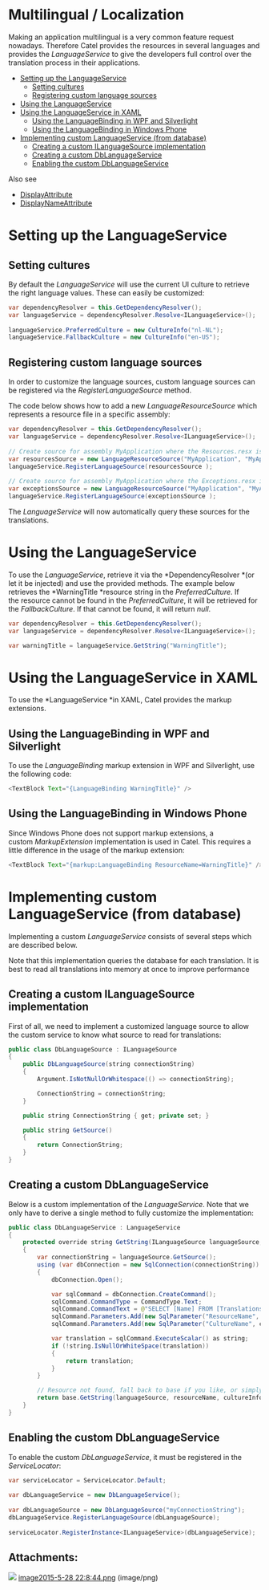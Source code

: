 # Multilingual / Localization

Making an application multilingual is a very common feature request nowadays. Therefore Catel provides the resources in several languages and provides the *LanguageService* to give the developers full control over the translation process in their applications.

-   [Setting up the LanguageService](#Multilingual/Localization-SettinguptheLanguageService)
    -   [Setting cultures](#Multilingual/Localization-Settingcultures)
    -   [Registering custom language sources](#Multilingual/Localization-Registeringcustomlanguagesources)
-   [Using the LanguageService](#Multilingual/Localization-UsingtheLanguageService)
-   [Using the LanguageService in XAML](#Multilingual/Localization-UsingtheLanguageServiceinXAML)
    -   [Using the LanguageBinding in WPF and Silverlight](#Multilingual/Localization-UsingtheLanguageBindinginWPFandSilverlight)
    -   [Using the LanguageBinding in Windows Phone](#Multilingual/Localization-UsingtheLanguageBindinginWindowsPhone)
-   [Implementing custom LanguageService (from database)](#Multilingual/Localization-ImplementingcustomLanguageService(fromdatabase))
    -   [Creating a custom ILanguageSource implementation](#Multilingual/Localization-CreatingacustomILanguageSourceimplementation)
    -   [Creating a custom DbLanguageService](#Multilingual/Localization-CreatingacustomDbLanguageService)
    -   [Enabling the custom DbLanguageService](#Multilingual/Localization-EnablingthecustomDbLanguageService)

Also see

-   [DisplayAttribute](/wiki/display/CTL/DisplayAttribute)
-   [DisplayNameAttribute](/wiki/display/CTL/DisplayNameAttribute)

# Setting up the LanguageService

## Setting cultures

By default the *LanguageService* will use the current UI culture to retrieve the right language values. These can easily be customized:

``` {.java data-syntaxhighlighter-params="brush: java; gutter: false; theme: Confluence" data-theme="Confluence" style="brush: java; gutter: false; theme: Confluence"}
var dependencyResolver = this.GetDependencyResolver();
var languageService = dependencyResolver.Resolve<ILanguageService>();
 
languageService.PreferredCulture = new CultureInfo("nl-NL");
languageService.FallbackCulture = new CultureInfo("en-US");
```

## Registering custom language sources

In order to customize the language sources, custom language sources can be registered via the *RegisterLanguageSource* method.

The code below shows how to add a new *LanguageResourceSource* which represents a resource file in a specific assembly:

``` {.java data-syntaxhighlighter-params="brush: java; gutter: false; theme: Confluence" data-theme="Confluence" style="brush: java; gutter: false; theme: Confluence"}
var dependencyResolver = this.GetDependencyResolver();
var languageService = dependencyResolver.Resolve<ILanguageService>();
 
// Create source for assembly MyApplication where the Resources.resx is located in the Properties folder
var resourcesSource = new LanguageResourceSource("MyApplication", "MyApplication.Properties", "Resources");
languageService.RegisterLanguageSource(resourcesSource );
 
// Create source for assembly MyApplication where the Exceptions.resx is located in the Properties folder
var exceptionsSource = new LanguageResourceSource("MyApplication", "MyApplication.Properties", "Exceptions");
languageService.RegisterLanguageSource(exceptionsSource );
```

The *LanguageService* will now automatically query these sources for the translations.

# Using the LanguageService

To use the *LanguageService*, retrieve it via the *DependencyResolver *(or let it be injected) and use the provided methods. The example below retrieves the *WarningTitle *resource string in the *PreferredCulture*. If the resource cannot be found in the *PreferredCulture*, it will be retrieved for the *FallbackCulture*. If that cannot be found, it will return *null*.

``` {.java data-syntaxhighlighter-params="brush: java; gutter: false; theme: Confluence" data-theme="Confluence" style="brush: java; gutter: false; theme: Confluence"}
var dependencyResolver = this.GetDependencyResolver();
var languageService = dependencyResolver.Resolve<ILanguageService>();

var warningTitle = languageService.GetString("WarningTitle");
```

# Using the LanguageService in XAML

To use the *LanguageService *in XAML, Catel provides the markup extensions.

## Using the LanguageBinding in WPF and Silverlight

To use the *LanguageBinding* markup extension in WPF and Silverlight, use the following code:

``` {.java data-syntaxhighlighter-params="brush: java; gutter: false; theme: Confluence" data-theme="Confluence" style="brush: java; gutter: false; theme: Confluence"}
<TextBlock Text="{LanguageBinding WarningTitle}" />
```

## Using the LanguageBinding in Windows Phone

Since Windows Phone does not support markup extensions, a custom *MarkupExtension* implementation is used in Catel. This requires a little difference in the usage of the markup extension:

``` {.java data-syntaxhighlighter-params="brush: java; gutter: false; theme: Confluence" data-theme="Confluence" style="brush: java; gutter: false; theme: Confluence"}
<TextBlock Text="{markup:LanguageBinding ResourceName=WarningTitle}" />
```

# Implementing custom LanguageService (from database)

Implementing a custom *LanguageService* consists of several steps which are described below.

Note that this implementation queries the database for each translation. It is best to read all translations into memory at once to improve performance

## Creating a custom ILanguageSource implementation

First of all, we need to implement a customized language source to allow the custom service to know what source to read for translations:

``` {.java data-syntaxhighlighter-params="brush: java; gutter: false; theme: Confluence" data-theme="Confluence" style="brush: java; gutter: false; theme: Confluence"}
public class DbLanguageSource : ILanguageSource
{
    public DbLanguageSource(string connectionString)
    {
        Argument.IsNotNullOrWhitespace(() => connectionString);

        ConnectionString = connectionString;
    }

    public string ConnectionString { get; private set; }

    public string GetSource()
    {
        return ConnectionString;
    }
}
```

## Creating a custom DbLanguageService

Below is a custom implementation of the *LanguageService*. Note that we only have to derive a single method to fully customize the implementation:

``` {.java data-syntaxhighlighter-params="brush: java; gutter: false; theme: Confluence" data-theme="Confluence" style="brush: java; gutter: false; theme: Confluence"}
public class DbLanguageService : LanguageService
{
    protected override string GetString(ILanguageSource languageSource, string resourceName, CultureInfo cultureInfo)
    {
        var connectionString = languageSource.GetSource();
        using (var dbConnection = new SqlConnection(connectionString))
        {
            dbConnection.Open();

            var sqlCommand = dbConnection.CreateCommand();
            sqlCommand.CommandType = CommandType.Text;
            sqlCommand.CommandText = @"SELECT [Name] FROM [Translations] WHERE [ResourceName] = @ResourceName AND [CultureName] = @CultureName";
            sqlCommand.Parameters.Add(new SqlParameter("ResourceName", resourceName));
            sqlCommand.Parameters.Add(new SqlParameter("CultureName", cultureInfo.ThreeLetterISOLanguageName));

            var translation = sqlCommand.ExecuteScalar() as string;
            if (!string.IsNullOrWhiteSpace(translation))
            {
                return translation;
            }
        }

        // Resource not found, fall back to base if you like, or simply return null
        return base.GetString(languageSource, resourceName, cultureInfo);
    }
}
```

## Enabling the custom DbLanguageService

To enable the custom *DbLanguageService*, it must be registered in the *ServiceLocator*:

``` {.java data-syntaxhighlighter-params="brush: java; gutter: false; theme: Confluence" data-theme="Confluence" style="brush: java; gutter: false; theme: Confluence"}
var serviceLocator = ServiceLocator.Default;
 
var dbLanguageService = new DbLanguageService();
 
var dbLanguageSource = new DbLanguageSource("myConnectionString");
dbLanguageService.RegisterLanguageSource(dbLanguageSource);
 
serviceLocator.RegisterInstance<ILanguageService>(dbLanguageService);
```

## Attachments:

![](images/icons/bullet_blue.gif) [image2015-5-28 22:8:44.png](attachments/21299207/44859414.png) (image/png)

